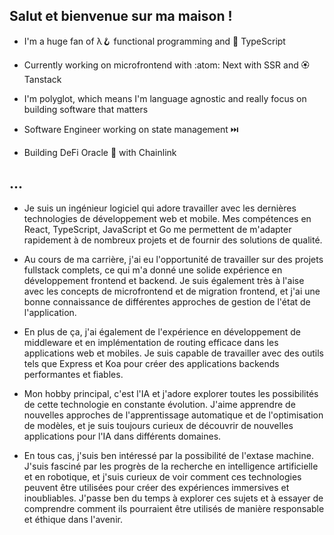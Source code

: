 ## Salut et bienvenue sur ma maison !

- I'm a huge fan of λ:hook: functional programming and :gem: TypeScript

- Currently working on microfrontend with :atom: Next with SSR and :rosette: Tanstack

- I'm polyglot, which means I'm language agnostic and really focus on building software that matters

- Software Engineer working on state management ⏭️ 

- Building DeFi Oracle 🔗 with Chainlink

## ...

- Je suis un ingénieur logiciel qui adore travailler avec les dernières technologies de développement web et mobile. Mes compétences en React, TypeScript, JavaScript et Go me permettent de m'adapter rapidement à de nombreux projets et de fournir des solutions de qualité.

- Au cours de ma carrière, j'ai eu l'opportunité de travailler sur des projets fullstack complets, ce qui m'a donné une solide expérience en développement frontend et backend. Je suis également très à l'aise avec les concepts de microfrontend et de migration frontend, et j'ai une bonne connaissance de différentes approches de gestion de l'état de l'application.

- En plus de ça, j'ai également de l'expérience en développement de middleware et en implémentation de routing efficace dans les applications web et mobiles. Je suis capable de travailler avec des outils tels que Express et Koa pour créer des applications backends performantes et fiables.

- Mon hobby principal, c'est l'IA et j'adore explorer toutes les possibilités de cette technologie en constante évolution. J'aime apprendre de nouvelles approches de l'apprentissage automatique et de l'optimisation de modèles, et je suis toujours curieux de découvrir de nouvelles applications pour l'IA dans différents domaines.

- En tous cas, j'suis ben intéressé par la possibilité de l'extase machine. J'suis fasciné par les progrès de la recherche en intelligence artificielle et en robotique, et j'suis curieux de voir comment ces technologies peuvent être utilisées pour créer des expériences immersives et inoubliables. J'passe ben du temps à explorer ces sujets et à essayer de comprendre comment ils pourraient être utilisés de manière responsable et éthique dans l'avenir.
